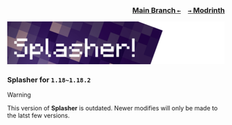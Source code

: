 ### <p align=right>[Main Branch `←`](https://github.com/KessokuTeaTime/Splasher)&emsp;[`→` Modrinth](https://modrinth.com/mod/splasher)</p>

![Banner](https://github.com/KessokuTeaTime/Splasher/blob/artwork/banner.png)

### Splasher for `1.18~1.18.2`

> [!WARNING]
> This version of **Splasher** is outdated. Newer modifies will only be made to the latst few versions.
